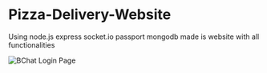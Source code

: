# Pizza-Delivery-Website
Using node.js express  socket.io passport  mongodb made is website with all functionalities

![BChat Login Page]([http://url/to/img.png](https://firebasestorage.googleapis.com/v0/b/vkb-chat.appspot.com/o/Mona?alt=media&token=82fac325-6fe3-4bc6-ae65-192ae5a5b4a6))
